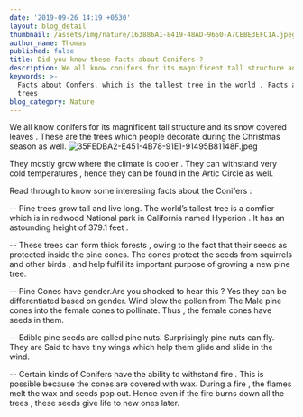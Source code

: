```yaml
---
date: '2019-09-26 14:19 +0530'
layout: blog_detail
thumbnail: /assets/img/nature/163886A1-8419-48AD-9650-A7CEBE3EFC1A.jpeg
author_name: Thomas
published: false
title: Did you know these facts about Conifers ?
description: We all know conifers for its magnificent tall structure and ...
keywords: >-
  Facts about Confers, which is the tallest tree in the world , Facts about pine
  trees
blog_category: Nature
---
```


We all know conifers for its magnificent tall structure and its snow covered leaves . These are the trees which people decorate during the Christmas season as well. 
![35FEDBA2-E451-4B78-91E1-91495B81148F.jpeg]({{site.baseurl}}/assets/img/nature/35FEDBA2-E451-4B78-91E1-91495B81148F.jpeg)


They mostly grow where the climate is cooler . They can withstand very cold temperatures , hence they can be found in the Artic Circle as well.


Read through to know some interesting facts about the Conifers :

-- Pine trees grow tall and live long. The world’s tallest tree is a comfier which is in redwood National park in California named Hyperion . It has an astounding height of 379.1 feet .

-- These trees can form thick forests , owing to the fact that their seeds as protected inside the pine cones. The cones protect the seeds from squirrels and other birds , and help fulfil its important purpose of growing a new pine tree.

-- Pine Cones have gender.Are you shocked to hear this ?
Yes they can be differentiated based on gender. Wind blow the pollen from The Male pine cones into the female cones to pollinate. Thus , the female cones have seeds in them. 

-- Edible pine seeds are called pine nuts. Surprisingly pine nuts can fly. They are Said to have tiny wings which help them glide and slide in the wind.

-- Certain kinds of Conifers have the ability to withstand fire . This is possible because the cones are covered with wax. During a fire , the flames melt the wax and seeds pop out. Hence even if the fire burns down all the trees , these seeds give life to new ones later. 